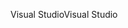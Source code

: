 <span data-ttu-id="095ff-101">Visual Studio</span><span class="sxs-lookup"><span data-stu-id="095ff-101">Visual Studio</span></span>
